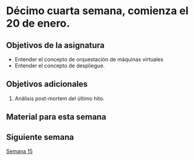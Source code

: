 # Décimo cuarta semana, comienza el 20 de enero.


## Objetivos de la asignatura

* Entender el concepto de orquestación de máquinas virtuales
* Entender el concepto de despliegue.

## Objetivos adicionales

1. Análisis post-mortem del último hito.

## Material para esta semana

## Siguiente semana

[Semana 15](15-semana.md)
